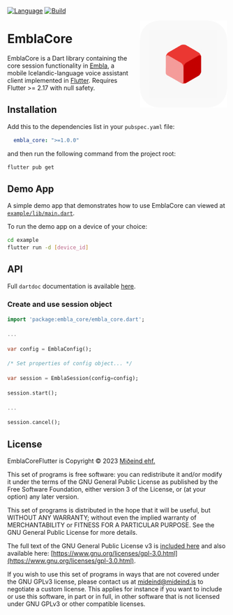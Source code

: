 [![Language](https://img.shields.io/badge/language-dart-lightblue)]()
[![Build](https://github.com/mideind/EmblaCoreFlutter/actions/workflows/tests.yml/badge.svg)]()

<img src="img/emblacore_icon.png" align="right" width="200" height="200" style="margin-left:20px;">

# EmblaCore

EmblaCore is a Dart library containing the core session functionality in
[Embla](https://github.com/mideind/EmblaFlutterApp), a mobile Icelandic-language
voice assistant client implemented in [Flutter](https://flutter.dev/).
Requires Flutter >= 2.17 with null safety.

## Installation

Add this to the dependencies list in your `pubspec.yaml` file:

```yaml
  embla_core: ">=1.0.0"
```

and then run the following command from the project root:

```bash
flutter pub get
```

## Demo App

A simple demo app that demonstrates how to use EmblaCore can viewed at
[`example/lib/main.dart`](https://github.com/mideind/EmblaCoreFlutter/blob/master/example/lib/main.dart).

To run the demo app on a device of your choice:

```bash
cd example
flutter run -d [device_id]
```

## API

Full `dartdoc` documentation is available [here](https://embla.is/embla_core).

### Create and use session object

```dart
import 'package:embla_core/embla_core.dart';

...

var config = EmblaConfig();

/* Set properties of config object... */

var session = EmblaSession(config=config);

session.start();

...

session.cancel();
```

## License

EmblaCoreFlutter is Copyright &copy; 2023 [Miðeind ehf.](https://mideind.is)

This set of programs is free software: you can redistribute it and/or modify it
under the terms of the GNU General Public License as published by the Free
Software Foundation, either version 3 of the License, or (at your option) any later
version.

This set of programs is distributed in the hope that it will be useful, but WITHOUT
ANY WARRANTY; without even the implied warranty of MERCHANTABILITY or FITNESS FOR
A PARTICULAR PURPOSE. See the GNU General Public License for more details.

The full text of the GNU General Public License v3 is
[included here](https://github.com/mideind/Greynir/blob/master/LICENSE.txt)
and also available here:
[https://www.gnu.org/licenses/gpl-3.0.html](https://www.gnu.org/licenses/gpl-3.0.html).

If you wish to use this set of programs in ways that are not covered under the
GNU GPLv3 license, please contact us at [mideind@mideind.is](mailto:mideind@mideind.is)
to negotiate a custom license. This applies for instance if you want to include or use
this software, in part or in full, in other software that is not licensed under
GNU GPLv3 or other compatible licenses.
